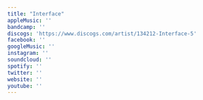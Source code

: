 ```yaml
---
title: "Interface"
appleMusic: ''
bandcamp: ''
discogs: 'https://www.discogs.com/artist/134212-Interface-5'
facebook: ''
googleMusic: ''
instagram: ''
soundcloud: ''
spotify: ''
twitter: ''
website: ''
youtube: ''
---
```

